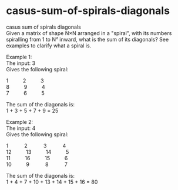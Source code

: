 # casus-sum-of-spirals-diagonals
casus sum of spirals diagonals  
Given a matrix of shape N×N arranged in a "spiral", with its numbers spiralling from 1 to N² inward, what is the sum of its diagonals? See examples to clarify what a spiral is.  
  
Example 1:  
The input: 3  
Gives the following spiral:  
  
1 $\qquad$ 2 $\qquad$ 3   
8 $\qquad$ 9 $\qquad$ 4  
7 $\qquad$ 6 $\qquad$ 5  
  
The sum of the diagonals is:   
1 + 3 + 5 + 7 + 9 = 25  
  
  
Example 2:  
The input: 4  
Gives the following spiral:  
  
1&nbsp; $\qquad$ 2&nbsp; $\qquad$ 3&nbsp; $\qquad$ 4  
12 $\qquad$ 13 $\qquad$ 14 $\qquad$ 5  
11 $\qquad$ 16 $\qquad$ 15 $\qquad$ 6  
10 $\qquad$ 9&nbsp; $\qquad$ 8&nbsp; $\qquad$ 7  
  
The sum of the diagonals is:  
1 + 4 + 7 + 10 + 13 + 14 + 15 + 16 = 80  
